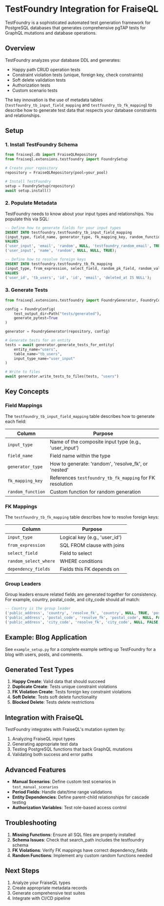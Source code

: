 # TestFoundry Integration for FraiseQL

TestFoundry is a sophisticated automated test generation framework for PostgreSQL databases that generates comprehensive pgTAP tests for GraphQL mutations and database operations.

## Overview

TestFoundry analyzes your database DDL and generates:
- Happy path CRUD operation tests
- Constraint violation tests (unique, foreign key, check constraints)
- Soft delete validation tests
- Authorization tests
- Custom scenario tests

The key innovation is the use of metadata tables (`testfoundry_tb_input_field_mapping` and `testfoundry_tb_fk_mapping`) to describe how to generate test data that respects your database constraints and relationships.

## Setup

### 1. Install TestFoundry Schema

```python
from fraiseql.db import FraiseQLRepository
from fraiseql.extensions.testfoundry import FoundrySetup

# Create your repository
repository = FraiseQLRepository(pool=your_pool)

# Install TestFoundry
setup = FoundrySetup(repository)
await setup.install()
```

### 2. Populate Metadata

TestFoundry needs to know about your input types and relationships. You populate this via SQL:

```sql
-- Define how to generate fields for your input types
INSERT INTO testfoundry.testfoundry_tb_input_field_mapping
(input_type, field_name, generator_type, fk_mapping_key, random_function, required)
VALUES
('user_input', 'email', 'random', NULL, 'testfoundry_random_email', TRUE),
('user_input', 'name', 'random', NULL, NULL, TRUE);

-- Define how to resolve foreign keys
INSERT INTO testfoundry.testfoundry_tb_fk_mapping
(input_type, from_expression, select_field, random_pk_field, random_value_field, random_select_where)
VALUES
('user_id', 'tb_users', 'id', 'id', 'email', 'deleted_at IS NULL');
```

### 3. Generate Tests

```python
from fraiseql.extensions.testfoundry import FoundryGenerator, FoundryConfig

config = FoundryConfig(
    test_output_dir=Path("tests/generated"),
    generate_pytest=True
)

generator = FoundryGenerator(repository, config)

# Generate tests for an entity
tests = await generator.generate_tests_for_entity(
    entity_name="users",
    table_name="tb_users",
    input_type_name="user_input"
)

# Write to files
await generator.write_tests_to_files(tests, "users")
```

## Key Concepts

### Field Mappings

The `testfoundry_tb_input_field_mapping` table describes how to generate each field:

| Column | Purpose |
|--------|---------|
| `input_type` | Name of the composite input type (e.g., 'user_input') |
| `field_name` | Field name within the type |
| `generator_type` | How to generate: 'random', 'resolve_fk', or 'nested' |
| `fk_mapping_key` | References `testfoundry_tb_fk_mapping` for FK resolution |
| `random_function` | Custom function for random generation |

### FK Mappings

The `testfoundry_tb_fk_mapping` table describes how to resolve foreign keys:

| Column | Purpose |
|--------|---------|
| `input_type` | Logical key (e.g., 'user_id') |
| `from_expression` | SQL FROM clause with joins |
| `select_field` | Field to select |
| `random_select_where` | WHERE conditions |
| `dependency_fields` | Fields this FK depends on |

### Group Leaders

Group leaders ensure related fields are generated together for consistency. For example, country, postal_code, and city_code should all match:

```sql
-- Country is the group leader
('public_address', 'country', 'resolve_fk', 'country', NULL, TRUE, 'postal_city_country', ARRAY['city_code', 'country']),
('public_address', 'postal_code', 'resolve_fk', 'postal_code', NULL, FALSE, 'postal_city_country', NULL),
('public_address', 'city_code', 'resolve_fk', 'city_code', NULL, FALSE, 'postal_city_country', NULL),
```

## Example: Blog Application

See `example_setup.py` for a complete example setting up TestFoundry for a blog with users, posts, and comments.

## Generated Test Types

1. **Happy Create**: Valid data that should succeed
2. **Duplicate Create**: Tests unique constraint violations
3. **FK Violation Create**: Tests foreign key constraint violations
4. **Soft Delete**: Tests soft delete functionality
5. **Blocked Delete**: Tests delete restrictions

## Integration with FraiseQL

TestFoundry integrates with FraiseQL's mutation system by:
1. Analyzing FraiseQL input types
2. Generating appropriate test data
3. Testing PostgreSQL functions that back GraphQL mutations
4. Validating both success and error paths

## Advanced Features

- **Manual Scenarios**: Define custom test scenarios in `test_manual_scenarios`
- **Period Fields**: Handle date/time range validations
- **Entity Dependencies**: Define parent-child relationships for cascade testing
- **Authorization Variables**: Test role-based access control

## Troubleshooting

1. **Missing Functions**: Ensure all SQL files are properly installed
2. **Schema Issues**: Check that search_path includes the testfoundry schema
3. **FK Violations**: Verify FK mappings have correct dependency_fields
4. **Random Functions**: Implement any custom random functions needed

## Next Steps

1. Analyze your FraiseQL types
2. Create appropriate metadata records
3. Generate comprehensive test suites
4. Integrate with CI/CD pipeline
